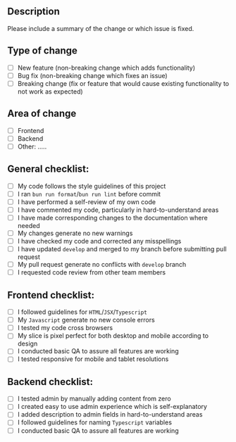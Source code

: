 ## Description

Please include a summary of the change or which issue is fixed.

## Type of change

- [ ] New feature (non-breaking change which adds functionality)
- [ ] Bug fix (non-breaking change which fixes an issue)
- [ ] Breaking change (fix or feature that would cause existing functionality to not work as expected)

## Area of change

- [ ] Frontend
- [ ] Backend
- [ ] Other: .....

## General checklist:

- [ ] My code follows the style guidelines of this project
- [ ] I ran `bun run format`/`bun run lint` before commit
- [ ] I have performed a self-review of my own code
- [ ] I have commented my code, particularly in hard-to-understand areas
- [ ] I have made corresponding changes to the documentation where needed
- [ ] My changes generate no new warnings
- [ ] I have checked my code and corrected any misspellings
- [ ] I have updated `develop` and merged to my branch before submitting pull request
- [ ] My pull request generate no conflicts with `develop` branch
- [ ] I requested code review from other team members

## Frontend checklist:

- [ ] I followed guidelines for `HTML`/`JSX`/`Typescript`
- [ ] My `Javascript` generate no new console errors
- [ ] I tested my code cross browsers
- [ ] My slice is pixel perfect for both desktop and mobile according to design
- [ ] I conducted basic QA to assure all features are working
- [ ] I tested responsive for mobile and tablet resolutions

## Backend checklist:

- [ ] I tested admin by manually adding content from zero
- [ ] I created easy to use admin experience which is self-explanatory
- [ ] I added description to admin fields in hard-to-understand areas
- [ ] I followed guidelines for naming `Typescript` variables
- [ ] I conducted basic QA to assure all features are working
